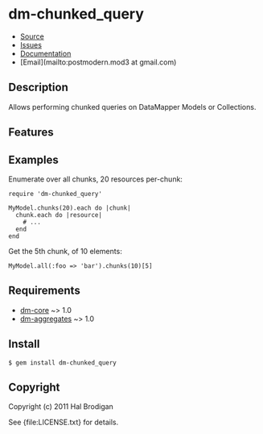 # dm-chunked_query

* [Source](http://github.com/postmodern/dm-chunked_query)
* [Issues](http://github.com/postmodern/dm-chunked_query/issues)
* [Documentation](http://rubydoc.info/gems/dm-chunked_query/frames)
* [Email](mailto:postmodern.mod3 at gmail.com)

## Description

Allows performing chunked queries on DataMapper Models or Collections.

## Features

## Examples

Enumerate over all chunks, 20 resources per-chunk:

    require 'dm-chunked_query'

    MyModel.chunks(20).each do |chunk|
      chunk.each do |resource|
        # ...
      end
    end

Get the 5th chunk, of 10 elements:

    MyModel.all(:foo => 'bar').chunks(10)[5]

## Requirements

* [dm-core](http://github.com/datamapper/dm-core#readme) ~> 1.0
* [dm-aggregates](http://github.com/datamapper/dm-aggregates#readme) ~> 1.0

## Install

    $ gem install dm-chunked_query

## Copyright

Copyright (c) 2011 Hal Brodigan

See {file:LICENSE.txt} for details.
